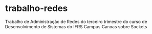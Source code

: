 # trabalho-redes
Trabalho de Administração de Redes do terceiro trimestre do curso de Desenvolvimento de Sistemas do IFRS Campus Canoas sobre Sockets
